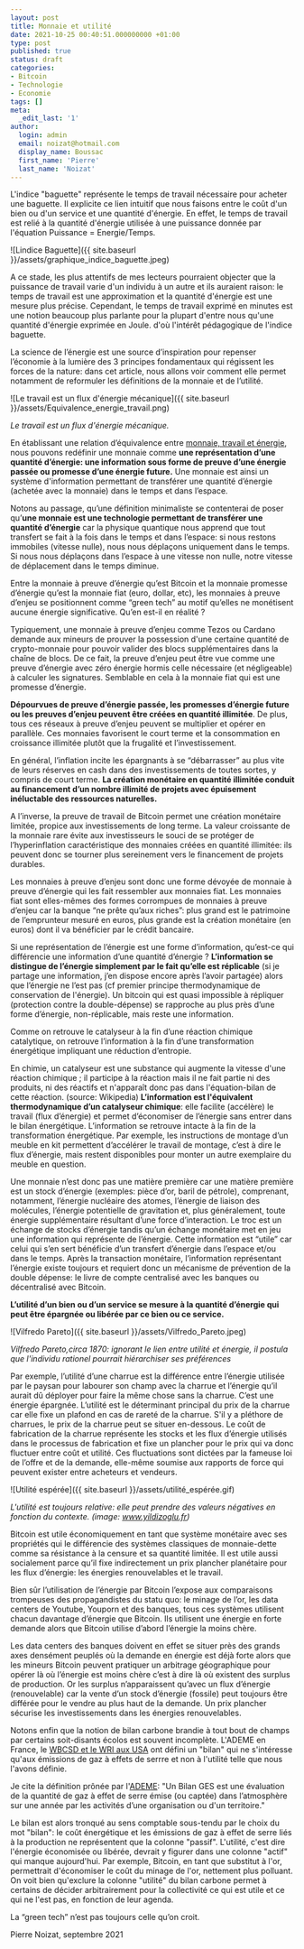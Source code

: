 ```yaml
---
layout: post
title: Monnaie et utilité
date: 2021-10-25 00:40:51.000000000 +01:00
type: post
published: true
status: draft
categories:
- Bitcoin
- Technologie
- Economie
tags: []
meta:
  _edit_last: '1'
author:
  login: admin
  email: noizat@hotmail.com
  display_name: Boussac
  first_name: 'Pierre'
  last_name: 'Noizat'
---
```


L'indice "baguette" représente le temps de travail nécessaire pour acheter une baguette. Il explicite ce lien intuitif que nous faisons entre le coût d'un bien ou d'un service et une quantité d'énergie. En effet, le temps de travail est relié à la quantité d'énergie utilisée à une puissance donnée par l'équation
Puissance = Energie/Temps.

![Lindice Baguette]({{ site.baseurl }}/assets/graphique_indice_baguette.jpeg)

A ce stade, les plus attentifs de mes lecteurs pourraient objecter que la puissance de travail varie d'un individu à un autre et ils auraient raison: le temps de travail est une approximation et la quantité d'énergie est une mesure plus précise. Cependant, le temps de travail exprimé en minutes est une notion beaucoup plus parlante pour la plupart d'entre nous qu'une quantité d'énergie exprimée en Joule. d'où l'intérêt pédagogique de l'indice baguette.



La science de l’énergie est une source d’inspiration pour repenser l’économie à la lumière des 3 principes fondamentaux qui régissent les forces de la nature: dans cet article, nous allons voir comment elle permet notamment de reformuler les définitions de la monnaie et de l’utilité.

![Le travail est un flux d'énergie mécanique]({{ site.baseurl }}/assets/Equivalence_energie_travail.png)

_Le travail est un flux d'énergie mécanique._


En établissant une relation d’équivalence entre [monnaie, travail et énergie](https://e-ducat.fr/2021-03-14-monnaie-et-energie/), nous pouvons redéfinir une monnaie comme **une représentation d’une quantité d’énergie: une information sous forme de preuve d’une énergie passée ou promesse d’une énergie future.**
Une monnaie est ainsi un système d'information permettant de transférer une quantité d’énergie (achetée avec la monnaie) dans le temps et dans l’espace.

Notons au passage, qu’une définition minimaliste se contenterai de poser qu’**une monnaie est une technologie permettant de transférer une quantité d’énergie** car la physique quantique nous apprend que tout transfert se fait à la fois dans le temps et dans l’espace: si nous restons immobiles (vitesse nulle), nous nous déplaçons uniquement dans le temps. Si nous nous déplaçons dans l’espace à une vitesse non nulle, notre vitesse de déplacement dans le temps diminue.

Entre la monnaie à preuve d’énergie qu’est Bitcoin et la monnaie promesse d’énergie qu’est la monnaie fiat (euro, dollar, etc), les monnaies à preuve d’enjeu se positionnent comme “green tech” au motif qu’elles ne monétisent aucune énergie significative. Qu’en est-il en réalité ?

Typiquement, une monnaie à preuve d’enjeu comme Tezos ou Cardano demande aux mineurs de prouver la possession d'une certaine quantité de crypto-monnaie pour pouvoir valider des blocs supplémentaires dans la chaîne de blocs.
De ce fait, la preuve d’enjeu peut être vue comme une preuve d’énergie avec zéro énergie hormis celle nécessaire (et négligeable) à calculer les signatures. Semblable en cela à la monnaie fiat qui est une promesse d’énergie.
 
**Dépourvues de preuve d’énergie passée, les promesses d’énergie future ou les preuves d’enjeu peuvent être créées en quantité illimitée**. De plus, tous ces réseaux à preuve d’enjeu peuvent se multiplier et opérer en parallèle. Ces monnaies favorisent le court terme et la consommation en croissance illimitée plutôt que la frugalité et l’investissement.

En général, l’inflation incite les épargnants à se “débarrasser” au plus vite de leurs réserves en cash dans des investissements de toutes sortes, y compris de court terme. **La création monétaire en quantité illimitée conduit au financement d’un nombre illimité de projets avec épuisement inéluctable des ressources naturelles.**

A l’inverse, la preuve de travail de Bitcoin permet une création monétaire limitée, propice aux investissements de long terme. La valeur croissante de la monnaie rare évite aux investisseurs le souci de se protéger de l’hyperinflation caractéristique des monnaies créées en quantité illimitée: ils peuvent donc se tourner plus sereinement vers le financement de projets durables.

Les monnaies à preuve d’enjeu sont donc une forme dévoyée de monnaie à preuve d’énergie qui les fait ressembler aux monnaies fiat. Les monnaies fiat sont elles-mêmes des formes corrompues de monnaies à preuve d’enjeu car la banque “ne prête qu’aux riches”: plus grand est le patrimoine de l’emprunteur mesuré en euros, plus grande est la création monétaire (en euros) dont il va bénéficier par le crédit bancaire.

Si une représentation de l’énergie est une forme d’information, qu’est-ce qui différencie une information d’une quantité d’énergie ? **L’information se distingue de l’énergie simplement par le fait qu’elle est réplicable** (si je partage une information, j’en dispose encore après l’avoir partagée) alors que l’énergie ne l’est pas (cf premier principe thermodynamique de conservation de l'énergie). Un bitcoin qui est quasi impossible à répliquer (protection contre la double-dépense) se rapproche au plus près d’une forme d’énergie, non-réplicable, mais reste une information.

Comme on retrouve le catalyseur à la fin d’une réaction chimique catalytique, on retrouve l’information à la fin d’une transformation énergétique impliquant une réduction d’entropie.

En chimie, un catalyseur est une substance qui augmente la vitesse d'une réaction chimique ; il participe à la réaction mais il ne fait partie ni des produits, ni des réactifs et n'apparaît donc pas dans l'équation-bilan de cette réaction. (source: Wikipedia)
**L’information est l'équivalent thermodynamique d’un catalyseur chimique**: elle facilite (accélère) le travail (flux d’énergie) et permet d’économiser de l’énergie sans entrer dans le bilan énergétique. L’information se retrouve intacte à la fin de la transformation énergétique. Par exemple, les instructions de montage d’un meuble en kit permettent d’accélérer le travail de montage, c’est à dire le flux d’énergie, mais restent disponibles pour monter un autre exemplaire du meuble en question.

Une monnaie n’est donc pas une matière première car une matière première est un stock d’énergie (exemples: pièce d’or, baril de pétrole), comprenant, notamment, l’énergie nucléaire des atomes, l’énergie de liaison des molécules, l’énergie potentielle de gravitation et, plus généralement, toute énergie supplémentaire résultant d’une force d’interaction.
Le troc est un échange de stocks d’énergie tandis qu’un échange monétaire met en jeu une information qui représente de l’énergie.
Cette information est “utile” car celui qui s’en sert bénéficie d’un transfert d’énergie dans l’espace et/ou dans le temps.
Après la transaction monétaire, l’information représentant l’énergie existe toujours et requiert donc un mécanisme de prévention de la double dépense: le livre de compte centralisé avec les banques ou décentralisé avec Bitcoin.

**L’utilité d’un bien ou d’un service se mesure à la quantité d’énergie qui peut être épargnée ou libérée par ce bien ou ce service.**

![Vilfredo Pareto]({{ site.baseurl }}/assets/Vilfredo_Pareto.jpeg)

_Vilfredo Pareto,circa 1870: ignorant le lien entre utilité et énergie, il postula que l'individu rationel pourrait hiérarchiser ses préférences_

Par exemple, l’utilité d’une charrue est la différence entre l’énergie utilisée par le paysan pour labourer son champ avec la charrue et l’énergie qu’il aurait dû déployer pour faire la même chose sans la charrue. C’est une énergie épargnée. 
L’utilité est le déterminant principal du prix de la charrue car elle fixe un plafond en cas de rareté de la charrue. 
S'il y a pléthore de charrues, le prix de la charrue peut se situer en-dessous. Le coût de fabrication de la charrue représente les stocks et les flux d’énergie utilisés dans le processus de fabrication et fixe un plancher pour le prix qui va donc fluctuer entre coût et utilité. 
Ces fluctuations sont dictées par la fameuse loi de l’offre et de la demande, elle-même soumise aux rapports de force qui peuvent exister entre acheteurs et vendeurs.

![Utilité espérée]({{ site.baseurl }}/assets/utilité_espérée.gif)

_L'utilité est toujours relative: elle peut prendre des valeurs négatives en fonction du contexte. (image: www.yildizoglu.fr)_

Bitcoin est utile économiquement en tant que système monétaire avec ses propriétés qui le différencie des systèmes classiques de monnaie-dette comme sa résistance à la censure et sa quantité limitée. Il est utile aussi socialement parce qu’il fixe indirectement un prix plancher planétaire pour les flux d’énergie: les énergies renouvelables et le travail.

Bien sûr l’utilisation de l’énergie par Bitcoin l’expose aux comparaisons trompeuses des propagandistes du statu quo: le minage de l’or,  les data centers de Youtube, Youporn et des banques, tous ces systèmes utilisent chacun davantage d’énergie que Bitcoin. Ils utilisent une énergie en forte demande alors que Bitcoin utilise d’abord l’énergie la moins chère.

Les data centers des banques doivent en effet se situer près des grands axes densément peuplés où la demande en énergie est déjà forte alors que les mineurs Bitcoin peuvent pratiquer un arbitrage géographique pour opérer là où l’énergie est moins chère c’est à dire là où existent des surplus de production. 
Or les surplus n’apparaissent qu’avec un flux d’énergie (renouvelable) car la vente d’un stock d’énergie (fossile) peut toujours être différée pour le vendre au plus haut de la demande. 
Un prix plancher sécurise les investissements dans les énergies renouvelables.

Notons enfin que la notion de bilan carbone brandie à tout bout de champs par certains soit-disants écolos est souvent incomplète.
L'ADEME en France, le [WBCSD et le WRI aux USA](https://ghgprotocol.org/about-wri-wbcsd) ont défini un "bilan" qui ne s'intéresse qu'aux émissions de gaz à effets de serrre et non à l'utilité telle que nous l'avons définie.

Je cite la définition prônée par l'[ADEME](https://www.bilans-ges.ademe.fr/fr/accueil/contenu/index/page/principes/siGras/0): "Un Bilan GES est une évaluation de la quantité de gaz à effet de serre émise (ou captée) dans l’atmosphère sur une année par les activités d’une organisation ou d'un territoire."

Le bilan est alors tronqué au sens comptable sous-tendu par le choix du mot "bilan": le coût énergétique et les émissions de gaz à effet de serre liés à la production ne représentent que la colonne "passif".
L'utilité, c'est dire l'énergie économisée ou libérée, devrait y figurer dans une colonne "actif" qui manque aujourd'hui. 
Par exemple, Bitcoin, en tant que substitut à l'or, permettrait d'économiser le coût du minage de l'or, nettement plus polluant. 
On voit bien qu'exclure la colonne "utilité" du bilan carbone permet à certains de décider arbitrairement pour la collectivité ce qui est utile et ce qui ne l'est pas, en fonction de leur agenda.

La “green tech” n’est pas toujours celle qu’on croit.



Pierre Noizat, septembre 2021
